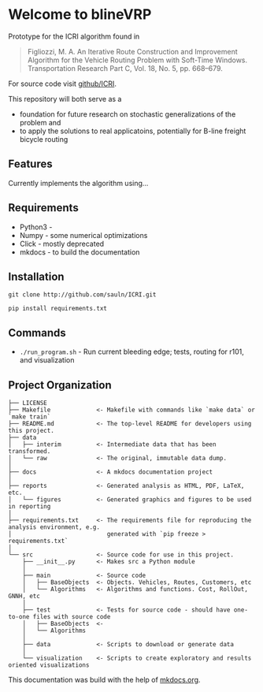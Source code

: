 # Welcome to blineVRP 

Prototype for the ICRI algorithm found in 

 > Figliozzi,  M. A.  An  Iterative  Route  Construction  and  Improvement Algorithm for the Vehicle Routing Problem with Soft-Time Windows. Transportation Research Part C, Vol. 18, No. 5, pp. 668–679.

For source code visit [github/ICRI](http://github.com/sauln/ICRI).

This repository will both serve as a

* foundation for future research on stochastic generalizations of the problem and 
* to apply the solutions to real applicatoins, potentially for B-line freight bicycle routing

## Features

Currently implements the algorithm using...

## Requirements
* Python3 - 
* Numpy   - some numerical optimizations
* Click   - mostly deprecated
* mkdocs  - to build the documentation

## Installation

`git clone http://github.com/sauln/ICRI.git`

`pip install requirements.txt`

## Commands

* `./run_program.sh` - Run current bleeding edge; tests, routing for r101, and visualization

## Project Organization

    ├── LICENSE
    ├── Makefile             <- Makefile with commands like `make data` or `make train`
    ├── README.md            <- The top-level README for developers using this project.
    ├── data
    │   ├── interim          <- Intermediate data that has been transformed.
    │   └── raw              <- The original, immutable data dump.
    │
    ├── docs                 <- A mkdocs documentation project 
    │
    ├── reports              <- Generated analysis as HTML, PDF, LaTeX, etc.
    │   └── figures          <- Generated graphics and figures to be used in reporting
    │
    ├── requirements.txt     <- The requirements file for reproducing the analysis environment, e.g.
    │                           generated with `pip freeze > requirements.txt`
    │
    └── src                  <- Source code for use in this project.
        ├── __init__.py      <- Makes src a Python module
        │
        ├── main             <- Source code
        │   ├── BaseObjects  <- Objects. Vehicles, Routes, Customers, etc
        │   └── Algorithms   <- Algorithms and functions. Cost, RollOut, GNNH, etc
        │
        ├── test             <- Tests for source code - should have one-to-one files with source code
        │   ├── BaseObjects  <- 
        │   └── Algorithms   
        │
        ├── data             <- Scripts to download or generate data
        │
        └── visualization    <- Scripts to create exploratory and results oriented visualizations


This documentation was build with the help of [mkdocs.org](http://mkdocs.org).

